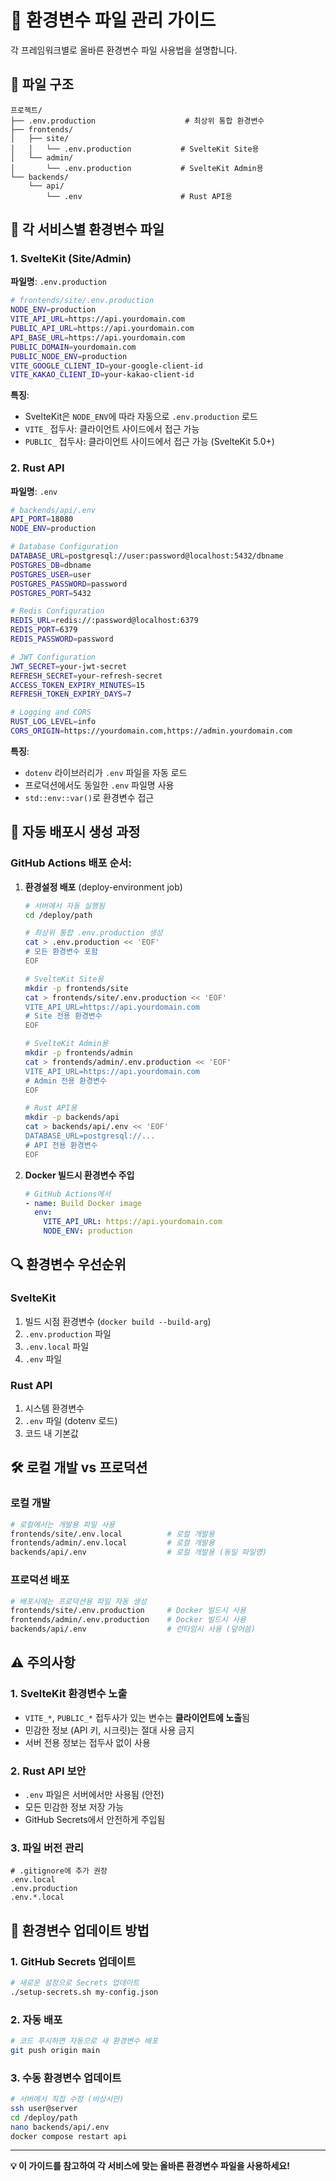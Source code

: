 # 🔧 환경변수 파일 관리 가이드

각 프레임워크별로 올바른 환경변수 파일 사용법을 설명합니다.

## 📁 파일 구조

```
프로젝트/
├── .env.production                    # 최상위 통합 환경변수
├── frontends/
│   ├── site/
│   │   └── .env.production           # SvelteKit Site용
│   └── admin/
│       └── .env.production           # SvelteKit Admin용
└── backends/
    └── api/
        └── .env                      # Rust API용
```

## 🎯 각 서비스별 환경변수 파일

### 1. SvelteKit (Site/Admin)
**파일명**: `.env.production`

```bash
# frontends/site/.env.production
NODE_ENV=production
VITE_API_URL=https://api.yourdomain.com
PUBLIC_API_URL=https://api.yourdomain.com
API_BASE_URL=https://api.yourdomain.com
PUBLIC_DOMAIN=yourdomain.com
PUBLIC_NODE_ENV=production
VITE_GOOGLE_CLIENT_ID=your-google-client-id
VITE_KAKAO_CLIENT_ID=your-kakao-client-id
```

**특징**:
- SvelteKit은 `NODE_ENV`에 따라 자동으로 `.env.production` 로드
- `VITE_` 접두사: 클라이언트 사이드에서 접근 가능
- `PUBLIC_` 접두사: 클라이언트 사이드에서 접근 가능 (SvelteKit 5.0+)

### 2. Rust API
**파일명**: `.env`

```bash
# backends/api/.env
API_PORT=18080
NODE_ENV=production

# Database Configuration
DATABASE_URL=postgresql://user:password@localhost:5432/dbname
POSTGRES_DB=dbname
POSTGRES_USER=user
POSTGRES_PASSWORD=password
POSTGRES_PORT=5432

# Redis Configuration
REDIS_URL=redis://:password@localhost:6379
REDIS_PORT=6379
REDIS_PASSWORD=password

# JWT Configuration
JWT_SECRET=your-jwt-secret
REFRESH_SECRET=your-refresh-secret
ACCESS_TOKEN_EXPIRY_MINUTES=15
REFRESH_TOKEN_EXPIRY_DAYS=7

# Logging and CORS
RUST_LOG_LEVEL=info
CORS_ORIGIN=https://yourdomain.com,https://admin.yourdomain.com
```

**특징**:
- `dotenv` 라이브러리가 `.env` 파일을 자동 로드
- 프로덕션에서도 동일한 `.env` 파일명 사용
- `std::env::var()`로 환경변수 접근

## 🚀 자동 배포시 생성 과정

### GitHub Actions 배포 순서:

1. **환경설정 배포** (deploy-environment job)
   ```bash
   # 서버에서 자동 실행됨
   cd /deploy/path
   
   # 최상위 통합 .env.production 생성
   cat > .env.production << 'EOF'
   # 모든 환경변수 포함
   EOF
   
   # SvelteKit Site용
   mkdir -p frontends/site
   cat > frontends/site/.env.production << 'EOF'
   VITE_API_URL=https://api.yourdomain.com
   # Site 전용 환경변수
   EOF
   
   # SvelteKit Admin용  
   mkdir -p frontends/admin
   cat > frontends/admin/.env.production << 'EOF'
   VITE_API_URL=https://api.yourdomain.com
   # Admin 전용 환경변수
   EOF
   
   # Rust API용
   mkdir -p backends/api
   cat > backends/api/.env << 'EOF'
   DATABASE_URL=postgresql://...
   # API 전용 환경변수
   EOF
   ```

2. **Docker 빌드시 환경변수 주입**
   ```yaml
   # GitHub Actions에서
   - name: Build Docker image
     env:
       VITE_API_URL: https://api.yourdomain.com
       NODE_ENV: production
   ```

## 🔍 환경변수 우선순위

### SvelteKit
1. 빌드 시점 환경변수 (`docker build --build-arg`)
2. `.env.production` 파일
3. `.env.local` 파일  
4. `.env` 파일

### Rust API
1. 시스템 환경변수
2. `.env` 파일 (dotenv 로드)
3. 코드 내 기본값

## 🛠️ 로컬 개발 vs 프로덕션

### 로컬 개발
```bash
# 로컬에서는 개발용 파일 사용
frontends/site/.env.local          # 로컬 개발용
frontends/admin/.env.local         # 로컬 개발용
backends/api/.env                  # 로컬 개발용 (동일 파일명)
```

### 프로덕션 배포
```bash
# 배포시에는 프로덕션용 파일 자동 생성
frontends/site/.env.production     # Docker 빌드시 사용
frontends/admin/.env.production    # Docker 빌드시 사용  
backends/api/.env                  # 런타임시 사용 (덮어씀)
```

## ⚠️ 주의사항

### 1. SvelteKit 환경변수 노출
- `VITE_*`, `PUBLIC_*` 접두사가 있는 변수는 **클라이언트에 노출**됨
- 민감한 정보 (API 키, 시크릿)는 절대 사용 금지
- 서버 전용 정보는 접두사 없이 사용

### 2. Rust API 보안
- `.env` 파일은 서버에서만 사용됨 (안전)
- 모든 민감한 정보 저장 가능
- GitHub Secrets에서 안전하게 주입됨

### 3. 파일 버전 관리
```gitignore
# .gitignore에 추가 권장
.env.local
.env.production
.env.*.local
```

## 🔄 환경변수 업데이트 방법

### 1. GitHub Secrets 업데이트
```bash
# 새로운 설정으로 Secrets 업데이트
./setup-secrets.sh my-config.json
```

### 2. 자동 배포
```bash
# 코드 푸시하면 자동으로 새 환경변수 배포
git push origin main
```

### 3. 수동 환경변수 업데이트
```bash
# 서버에서 직접 수정 (비상시만)
ssh user@server
cd /deploy/path
nano backends/api/.env
docker compose restart api
```

---

**💡 이 가이드를 참고하여 각 서비스에 맞는 올바른 환경변수 파일을 사용하세요!**